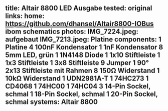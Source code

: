 title: Altair 8800 LED Ausgabe
tested: original
links:
    home: https://github.com/dhansel/Altair8800-IOBus
    ibom
    schematics
photos:
    IMG_7224.jpeg: aufgebaut
    IMG_7213.jpeg: Platine
components:
    1 Platine
    4 100nF Kondensator
    1 1nF Kondensator
    8 5mm LED, grün
    1 1N4148 Diode
    1 1x10 Stiftleiste
    1 1x3 Stiftleiste
    1 3x8 Stiftleiste
    9 Jumper
    1 90° 2x13 Stiftleiste mit Rahmen
    8 150Ω Widerstand
    1 10kΩ Widerstand
    1 UDN2981A-T
    1 74HC273
    1 CD4068
    1 74HC00
    1 74HC04
    3 14-Pin Sockel, schmal
    1 18-Pin Sockel, schmal
    1 20-Pin Sockel, schmal
systems:
    Altair 8800
---
